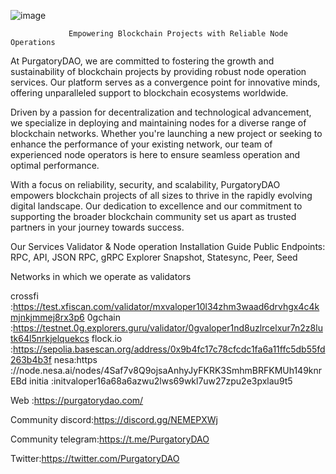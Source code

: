 ![image](https://github.com/user-attachments/assets/04976b27-deb0-4a21-bae0-ec80c4e120d1)

                 Empowering Blockchain Projects with Reliable Node Operations
  At PurgatoryDAO, we are committed to fostering the growth and sustainability of blockchain projects by providing robust node operation services. Our platform serves as a convergence point for innovative minds, offering unparalleled support to blockchain ecosystems worldwide.

  Driven by a passion for decentralization and technological advancement, we specialize in deploying and maintaining nodes for a diverse range of blockchain networks. Whether you're launching a new project or seeking to enhance the performance of your existing network, our team of experienced node operators is here to ensure seamless operation and optimal performance.

  With a focus on reliability, security, and scalability, PurgatoryDAO empowers blockchain projects of all sizes to thrive in the rapidly evolving digital landscape. Our dedication to excellence and our commitment to supporting the broader blockchain community set us apart as trusted partners in your journey towards success.


Our Services
Validator & Node operation
Installation Guide
Public Endpoints: RPC, API, JSON RPC, gRPC
Explorer
Snapshot, Statesync, Peer, Seed


Networks in which we operate as validators

crossfi    :https://test.xfiscan.com/validator/mxvaloper10l34zhm3waad6drvhgx4c4kmjnkjmmej8rx3p6
0gchain    :https://testnet.0g.explorers.guru/validator/0gvaloper1nd8uzlrcelxur7n2z8lutk64l5nrkjelquekcs
flock.io   :https://sepolia.basescan.org/address/0x9b4fc17c78cfcdc1fa6a11ffc5db55fd263b4b3f
nesa:https ://node.nesa.ai/nodes/4Saf7v8Q9ojsaAnhyJyFKRK3SmhmBRFKMUh149knrEBd
initia     :initvaloper16a68a6azwu2lws69wkl7uw27zpu2e3pxlau9t5








Web :https://purgatorydao.com/

Community discord:https://discord.gg/NEMEPXWj

Community telegram:https://t.me/PurgatoryDAO

Twitter:https://twitter.com/PurgatoryDAO



